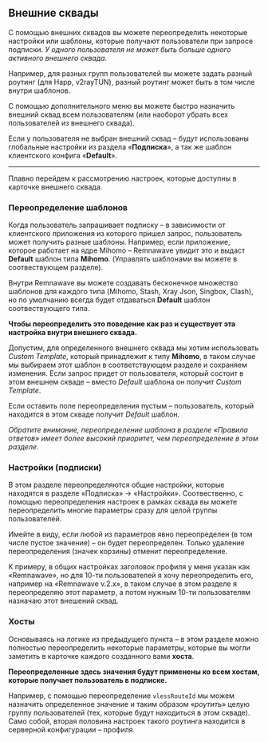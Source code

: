 ## Внешние сквады

С помощью внешних сквадов вы можете переопределить некоторые настройки или шаблоны, которые получают пользователи при запросе подписки. _У одного пользователя не может быть больше одного активного внешнего сквада._

Например, для разных групп пользователей вы можете задать разный роутинг (для Happ, v2rayTUN), разный роутинг может быть в том числе внутри шаблонов.

С помощью дополнительного меню вы можете быстро назначить внешний сквад всем пользователям (или наоборот убрать всех пользователей из внешнего сквада).

Если у пользователя не выбран внешний сквад – будут использованы глобальные настройки из раздела «**Подписка**», а так же шаблон клиентского конфига «**Default**».

---

Плавно перейдем к рассмотрению настроек, которые доступны в карточке внешнего сквада.

### Переопределение шаблонов

Когда пользователь запрашивает подписку – в зависимости от клиентского приложения из которого пришел запрос, пользователь может получить разные шаблоны. Например, если приложение, которое работает на ядре Mihomo – Remnawave увидит это и выдаст **Default** шаблон типа **Mihomo**. (Управлять шаблонами вы можете в соотвествующем разделе).

Внутри Remnawave вы можете создавать бесконечное множество шаблонов для каждого типа (Mihomo, Stash, Xray Json, Singbox, Clash), но по умолчанию всегда будет отдаваться **Default** шаблон соотвествующего типа.

**Чтобы переопределить это поведение как раз и существует эта настройка внутри внешнего сквада.**

Допустим, для определенного внешнего сквада мы хотим использовать _Custom Template_, который принадлежит к типу **Mihomo**, в таком случае мы выбираем этот шаблон в соответствующем разделе и сохраняем изменения. Если запрос придет от пользователя, который состоит в этом внешнем скваде – вместо _Default_ шаблона он получит _Custom Template_.

Если оставить поле переопределения пустым – пользователь, который находится в этом скваде получит _Default_ шаблон.

_Обратите внимание, переопределение шаблона в разделе «Правила ответов» имеет более высокий приоритет, чем переопределение в этом разделе._

### Настройки (подписки)

В этом разделе переопределяются общие настройки, которые находятся в разделе «Подписка» → «Настройки». Соотвественно, с помощью переопределения настроек в рамках сквада вы можете переопределить многие параметры сразу для целой группы пользователей.

Имейте в виду, если любой из параметров явно переопределен (в том числе пустое значение) – он будет переопределен. Только удаление переопределения (значек корзины) отменит переопределение.

К примеру, в общих настройках заголовок профиля у меня указан как «Remnawave», но для 10-ти пользователей я хочу переопределить его, например на «Remnawave v.2.x», в таком случае в этом разделе я переопределяю этот параметр, а потом нужным 10-ти пользователям назначаю этот внешений сквад.

### Хосты

Основываясь на логике из предыдущего пункта – в этом разделе можно полностью переопределить некоторые параметры, которые вы могли заметить в карточке каждого созданного вами **хоста**.

**Переопределенные здесь значения будут применены ко всем хостам, которые получает пользователь в подписке.**

Например, с помощью переопределение `vlessRouteId` мы можем назначить определенное значение и таким образом «_роутить_» целую группу пользователей (тех, которые будут находиться в этом скваде). Само собой, вторая половина настроек такого роутинга находится в серверной конфигурации – профиля.
